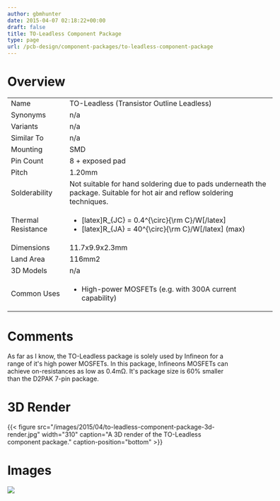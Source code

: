 ```yaml
---
author: gbmhunter
date: 2015-04-07 02:18:22+00:00
draft: false
title: TO-Leadless Component Package
type: page
url: /pcb-design/component-packages/to-leadless-component-package
---
```


# Overview


<table style="width: 600px;" >
<tbody >
<tr >

<td >Name
</td>

<td >TO-Leadless (Transistor Outline Leadless)
</td>
</tr>
<tr >

<td >Synonyms
</td>

<td >n/a
</td>
</tr>
<tr >

<td >Variants
</td>

<td >n/a
</td>
</tr>
<tr >

<td >Similar To
</td>

<td >n/a
</td>
</tr>
<tr >

<td >Mounting
</td>

<td >SMD
</td>
</tr>
<tr >

<td >Pin Count
</td>

<td >8 + exposed pad
</td>
</tr>
<tr >

<td >Pitch
</td>

<td >1.20mm
</td>
</tr>
<tr >

<td >Solderability
</td>

<td >Not suitable for hand soldering due to pads underneath the package. Suitable for hot air and reflow soldering techniques.
</td>
</tr>
<tr >

<td >Thermal Resistance
</td>

<td >



  * [latex]R_{JC} = 0.4^{\circ}{\rm C}/W[/latex]
  * [latex]R_{JA} = 40^{\circ}{\rm C}/W[/latex] (max)


</td>
</tr>
<tr >

<td >Dimensions
</td>

<td >11.7x9.9x2.3mm
</td>
</tr>
<tr >

<td >Land Area
</td>

<td >116mm2
</td>
</tr>
<tr >

<td >3D Models
</td>

<td >n/a
</td>
</tr>
<tr >

<td >Common Uses
</td>

<td >



  * High-power MOSFETs (e.g. with 300A current capability)


</td>
</tr>
</tbody>
</table>


# Comments




As far as I know, the TO-Leadless package is solely used by Infineon for a range of it's high power MOSFETs. In this package, Infineons MOSFETs can achieve on-resistances as low as 0.4mΩ. It's package size is 60% smaller than the D2PAK 7-pin package.




# 3D Render


{{< figure src="/images/2015/04/to-leadless-component-package-3d-render.jpg" width="310" caption="A 3D render of the TO-Leadless component package." caption-position="bottom" >}}


# Images




![](http://blog.mbedded.ninja/nextgen-attach_to_post/preview/id--5412)





##  
